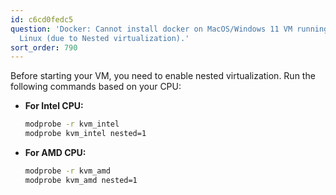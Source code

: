 ```yaml
---
id: c6cd0fedc5
question: 'Docker: Cannot install docker on MacOS/Windows 11 VM running on top of
  Linux (due to Nested virtualization).'
sort_order: 790
---
```


Before starting your VM, you need to enable nested virtualization. Run the following commands based on your CPU:

- **For Intel CPU:**
  
  ```bash
  modprobe -r kvm_intel
  modprobe kvm_intel nested=1
  ```

- **For AMD CPU:**
  
  ```bash
  modprobe -r kvm_amd
  modprobe kvm_amd nested=1
  ```